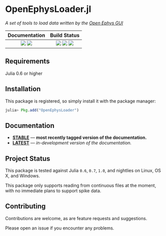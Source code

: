# OpenEphysLoader.jl

*A set of tools to load data written by the [Open Ephys GUI](http://www.open-ephys.org/gui/)*

| **Documentation**                                                                 | **Build Status**                                                                                  |
| :-------------------------------------------------------------------------------: | :-----------------------------------------------------------------------------------------------: |
| [![][docs-stable-img]][docs-stable-url] [![][docs-latest-img]][docs-latest-url]   | [![][travis-img]][travis-url] [![][appveyor-img]][appveyor-url] [![][codecov-img]][codecov-url]   |

## Requirements
Julia 0.6 or higher

## Installation
This package is registered, so simply install it with the package manager:

```julia
julia> Pkg.add("OpenEphysLoader")
```

## Documentation
- [**STABLE**][docs-stable-url] &mdash; **most recently tagged version of the documentation.**
- [**LATEST**][docs-latest-url] &mdash; *in-development version of the documentation.*

## Project Status
This package is tested against Julia `0.6`, `0.7`, `1.0`, and nightlies on Linux, OS X, and Windows.

This package only supports reading from continuous files at the moment, with no immediate
plans to support spike data.

## Contributing
Contributions are welcome, as are feature requests and suggestions.

Please open an issue if you encounter any problems.

[docs-latest-img]: https://img.shields.io/badge/docs-latest-blue.svg
[docs-latest-url]: https://galenlynch.github.io/OpenEphysLoader.jl/latest

[docs-stable-img]: https://img.shields.io/badge/docs-stable-blue.svg
[docs-stable-url]: https://galenlynch.github.io/OpenEphysLoader.jl/stable

[travis-img]: https://travis-ci.org/galenlynch/OpenEphysLoader.jl.svg?branch=master
[travis-url]: https://travis-ci.org/galenlynch/OpenEphysLoader.jl

[appveyor-img]: https://ci.appveyor.com/api/projects/status/pc9sjllvn2tdlpom?svg=true
[appveyor-url]: https://ci.appveyor.com/project/galenlynch/openephysloader-jl

[codecov-img]: https://codecov.io/gh/galenlynch/OpenEphysLoader.jl/branch/master/graph/badge.svg
[codecov-url]: https://codecov.io/gh/galenlynch/OpenEphysLoader.jl
